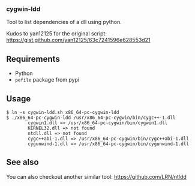 ### cygwin-ldd

Tool to list dependencies of a dll using python.

Kudos to yan12125 for the original script:
https://gist.github.com/yan12125/63c7241596e628553d21

## Requirements

- Python
- `pefile` package from pypi

## Usage

    $ ln -s cygwin-ldd.sh x86_64-pc-cygwin-ldd
    $ ./x86_64-pc-cygwin-ldd /usr/x86_64-pc-cygwin/bin/cygc++-1.dll
            cygwin1.dll => /usr/x86_64-pc-cygwin/bin/cygwin1.dll
            KERNEL32.dll => not found
            ntdll.dll => not found
            cygc++abi-1.dll => /usr/x86_64-pc-cygwin/bin/cygc++abi-1.dll
            cygunwind-1.dll => /usr/x86_64-pc-cygwin/bin/cygunwind-1.dll

## See also

You can also checkout another similar tool:
https://github.com/LRN/ntldd
